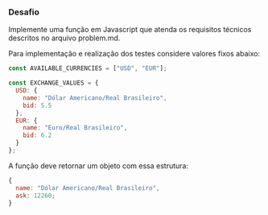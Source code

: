 ### Desafio

Implemente uma função em Javascript que atenda os requisitos técnicos descritos no arquivo problem.md.

Para implementação e realização dos testes considere valores fixos abaixo:

```javascript
const AVAILABLE_CURRENCIES = ["USD", "EUR"];

const EXCHANGE_VALUES = {
  USD: {
    name: "Dólar Americano/Real Brasileiro",
    bid: 5.5
  },
  EUR: {
    name: "Euro/Real Brasileiro",
    bid: 6.2
  }
};
```

A função deve retornar um objeto com essa estrutura:

```javascript
{
  name: "Dólar Americano/Real Brasileiro",
  ask: 12260;
}
```